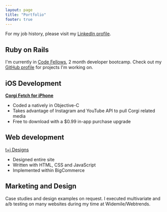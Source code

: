 ```yaml
---
layout: page
title: "Portfolio"
footer: true
---
```

For my job history, please visit my <a href="http://www.linkedin.com/in/bshih">LinkedIn profile</a>.
<h2><strong>Ruby on Rails</strong></h2>
I'm currently in <a href="http://www.codefellows.org">Code Fellows</a>, 2 month developer bootcamp. Check out my <a href="https://github.com/bbshih?tab=repositories">GitHub profile</a> for projects I'm working on.

<h2><strong>iOS Development</strong></h2>
<strong><a href="http://corgifetch.billyshih.com">Corgi Fetch for iPhone</a></strong>
<ul>
	<li>Coded a natively in Objective-C</li>
  <li>Takes advantage of Instagram and YouTube API to pull Corgi related media</li>
	<li>Free to download with a $0.99 in-app purchase upgrade</li>
</ul>

<h2><strong>Web development</strong></h2>
<a href="http://www.tplusjdesigns.com">t+j Designs</a>
<ul>
	<li>Designed entire site</li>
	<li>Written with HTML, CSS and JavaScript</li>
	<li>Implemented within BigCommerce</li>
</ul>

<h2><strong>Marketing and Design</strong></h2>
Case studies and design examples on request. I executed multivariate and a/b testing on many websites during my time at Widemile/Webtrends.
